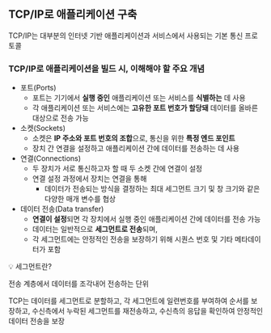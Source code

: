 ## TCP/IP로 애플리케이션 구축

TCP/IP는 대부분의 인터넷 기반 애플리케이션과 서비스에서 사용되는 기본 통신 프로토콜

### TCP/IP로 애플리케이션을 빌드 시, 이해해야 할 주요 개념

- 포트(Ports)
    - 포트는 기기에서 **실행 중인** 애플리케이션 또는 서비스를 **식별하는** 데 사용
    - 각 애플리케이션 또는 서비스에는 **고유한 포트 번호가 할당돼** 데이터를 올바른 대상으로 전송 가능
- 소켓(Sockets)
    - 소켓은 **IP 주소와 포트 번호의 조합**으로, 통신을 위한 **특정 엔드 포인트**
    - 장치 간 연결을 설정하고 애플리케이션 간에 데이터를 전송하는 데 사용
- 연결(Connections)
    - 두 장치가 서로 통신하고자 할 때 두 소켓 간에 연결이 설정
    - 연결 설정 과정에서 장치는 연결을 통해
        - 데이터가 전송되는 방식을 결정하는 최대 세그먼트 크기 및 창 크기와 같은 다양한 매개 변수를 협상
- 데이터 전송(Data transfer)
    - **연결이 설정**되면 각 장치에서 실행 중인 애플리케이션 간에 데이터를 전송 가능
    - 데이터는 일반적으로 **세그먼트로 전송**되며,
    - 각 세그먼트에는 안정적인 전송을 보장하기 위해 시퀀스 번호 및 기타 메타데이터가 포함

<aside>
💡 세그먼트란?

전송 계층에서 데이터를 조각내어 전송하는 단위

TCP는 데이터를 세그먼트로 분할하고, 각 세그먼트에 일련번호를 부여하여 순서를 보장하고, 수신측에서 누락된 세그먼트를 재전송하고, 수신측의 응답을 확인하여 안정적인 데이터 전송을 보장

</aside>